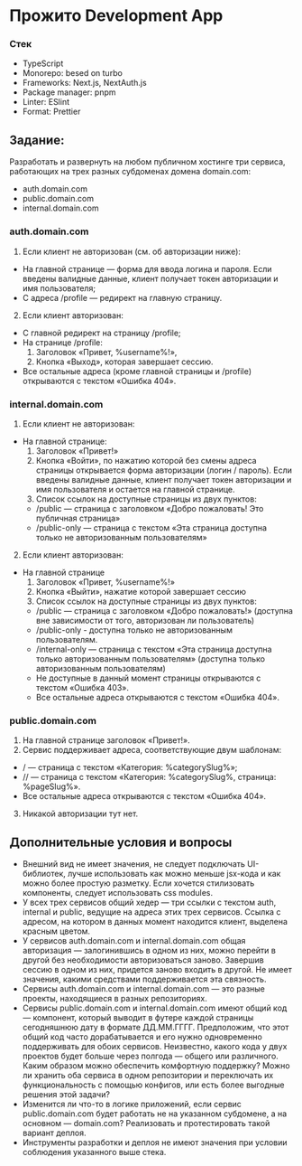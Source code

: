 # Прожито Development App

### Стек

- TypeScript
- Monorepo: besed on turbo
- Frameworks: Next.js, NextAuth.js
- Package manager: pnpm
- Linter: ESlint
- Format: Prettier

## Задание:

Разработать и развернуть на любом публичном хостинге три сервиса, работающих на трех разных субдоменах домена domain.com:

- auth.domain.com
- public.domain.com
- internal.domain.com

### auth.domain.com

1. Если клиент не авторизован (см. об авторизации ниже):

- На главной странице — форма для ввода логина и пароля. Если введены валидные данные, клиент получает токен авторизации и имя пользователя;
- С адреса /profile — редирект на главную страницу.

2. Если клиент авторизован:

- C главной редирект на страницу /profile;
- На странице /profile:
  1. Заголовок «Привет, %username%!»,
  2. Кнопка «Выход», которая завершает сессию.
- Все остальные адреса (кроме главной страницы и /profile) открываются с текстом «Ошибка 404».

### internal.domain.com

1. Если клиент не авторизован:

- На главной странице:
  1. Заголовок «Привет!»
  2. Кнопка «Войти», по нажатию которой без смены адреса страницы открывается форма авторизации (логин / пароль). Если введены валидные данные, клиент получает токен авторизации и имя пользователя и остается на главной странице.
  3. Список ссылок на доступные страницы из двух пунктов:
  - /public — страница с заголовком «Добро пожаловать! Это публичная страница»
  - /public-only — страница с текстом «Эта страница доступна только не авторизованным пользователям»

2. Если клиент авторизован:

- На главной странице
  1. Заголовок «Привет, %username%!»
  2. Кнопка «Выйти», нажатие которой завершает сессию
  3. Список ссылок на доступные страницы из двух пунктов:
  - /public — страница с заголовком «Добро пожаловать!» (доступна вне зависимости от того, авторизован ли пользователь)
  - /public-only - доступна только не авторизованным пользователям.
  - /internal-only — страница с текстом «Эта страница доступна только авторизованным пользователям» (доступна только авторизованным пользователям)
  - Не доступные в данный момент страницы открываются с текстом «Ошибка 403».
  - Все остальные адреса открываются с текстом «Ошибка 404».

### public.domain.com

1. На главной странице заголовок «Привет!».
2. Сервис поддерживает адреса, соответствующие двум шаблонам:

- /<categorySlug> — страница с текстом «Категория: %categorySlug%»;
- /<categorySlug>/<pageSlug> — страница с текстом «Категория: %categorySlug%, страница: %pageSlug%».
- Все остальные адреса открываются с текстом «Ошибка 404».

3. Никакой авторизации тут нет.

## Дополнительные условия и вопросы

- Внешний вид не имеет значения, не следует подключать UI-библиотек, лучше использовать как можно меньше jsx-кода и как можно более простую разметку. Если хочется стилизовать компоненты, следует использовать css modules.
- У всех трех сервисов общий хедер — три ссылки с текстом auth, internal и public, ведущие на адреса этих трех сервисов. Ссылка с адресом, на котором в данных момент находится клиент, выделена красным цветом.
- У сервисов auth.domain.com и internal.domain.com общая авторизация — залогинившись в одном из них, можно перейти в другой без необходимости авторизоваться заново. Завершив сессию в одном из них, придется заново входить в другой. Не имеет значения, какими средствами поддерживается эта связность.
- Сервисы auth.domain.com и internal.domain.com — это разные проекты, находящиеся в разных репозиториях.
- Сервисы public.domain.com и internal.domain.com имеют общий код — компонент, который выводит в футере каждой страницы сегодняшнюю дату в формате ДД.ММ.ГГГГ. Предположим, что этот общий код часто дорабатывается и его нужно одновременно поддерживать для обоих сервисов. Неизвестно, какого кода у двух проектов будет больше через полгода — общего или различного. Каким образом можно обеспечить комфортную поддержку? Можно ли хранить оба сервиса в одном репозитории и переключать их функциональность с помощью конфигов, или есть более выгодные решения этой задачи?
- Изменится ли что-то в логике приложений, если сервис public.domain.com будет работать не на указанном субдомене, а на основном — domain.com? Реализовать и протестировать такой вариант деплоя.
- Инструменты разработки и деплоя не имеют значения при условии соблюдения указанного выше стека.
